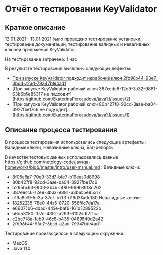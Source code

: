 # Отчёт о тестировании KeyValidator
 ## Краткое описание

12.01.2021 - 13.01.2021 было проведено тестирование установки, тестирование документации, тестирование валидных и невалидных ключей приложения KeyValidator.

На тестирование затрачено: 1 час

В результате тестирования выявлены следующие дефекты:
*	[При запуске KeyValidator подходит нерабочий ключ 2fb98b44-93e7-3bdd-a2ad-79347bfe4ad1](https://github.com/EkaterinaPeregudova/java1.1/issues/3)
*	[При запуске KeyValidator рабочий ключ 387eedc6-12e9-3b32-9881-63b6b5e85317 не подходит] (https://github.com/EkaterinaPeregudova/java1.1/issues/2)
*	[При запуске KeyValidator рабочий ключ 80b427f8-92cd-3aae-ba04-3927fbe17c6 не подходит] (https://github.com/EkaterinaPeregudova/java1.1/issues/1)

 ## Описание процесса тестирования

В процессе тестирования использовались следующие артефакты:
Валидные ключи, Невалидные ключи, Баг-репорты


В качестве тестовых данных использовались данные https://github.com/netology-code/javaqa-homeworks/blob/master/intro/user-manual.md :
Валидные ключи:
*	8f05e6a7-70e9-33d7-bfe7-b19eae0d8998
*	80b427f8-92cd-3aae-ba04-3927fbe17c6
*	b295bc63-9f03-3b4b-af80-969b39f8c262
*	387eedc6-12e9-3b32-9881-63b6b5e85317
*	c19a8cf9-5c3a-37c5-b7f3-d16d38a0c180
Невалидные ключи:
*	18252235-78e0-44a5-8720-556f0c7da17a
*	e66075b6-ddad-445e-baf6-161b3289522b
*	b6d53250-f07e-4352-a293-6102ddf7f1ca
*	c2bc778a-1cb9-46c6-b435-0489649d2a42
*	2fb98b44-93e7-3bdd-a2ad-79347bfe4ad1

Тестирование производилось в следующем окружении:
*	MacOS
*	Java 11.0

